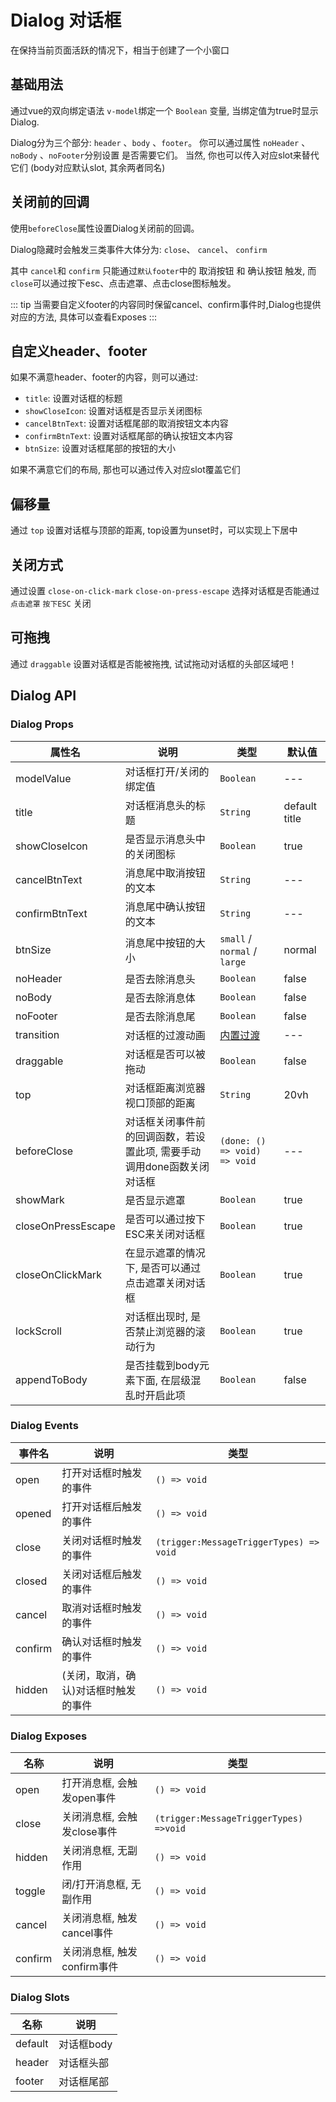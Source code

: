 # Dialog 对话框

在保持当前页面活跃的情况下，相当于创建了一个小窗口

## 基础用法

通过vue的双向绑定语法 `v-model`绑定一个 `Boolean` 变量, 当绑定值为true时显示Dialog.

Dialog分为三个部分:  `header` 、`body` 、`footer`。 你可以通过属性 `noHeader` 、`noBody` 、`noFooter`分别设置
是否需要它们。 当然, 你也可以传入对应slot来替代它们 (body对应默认slot, 其余两者同名)

<demo
src="./src/basic.vue"
title="在dialog中,你可以放任何你想的元素, 适合需要定制性更大的场景"
/>

## 关闭前的回调

使用`beforeClose`属性设置Dialog关闭前的回调。

Dialog隐藏时会触发三类事件大体分为: `close`、 `cancel`、 `confirm`

其中 `cancel`和 `confirm` 只能通过`默认footer`中的 取消按钮 和 确认按钮 触发, 而`close`可以通过按下esc、点击遮罩、点击close图标触发。

::: tip
当需要自定义footer的内容同时保留cancel、confirm事件时,Dialog也提供对应的方法, 具体可以查看Exposes
:::
<demo
src="./src/beforeClose.vue"
/>

## 自定义header、footer

如果不满意header、footer的内容，则可以通过:

- `title`: 设置对话框的标题
- `showCloseIcon`: 设置对话框是否显示关闭图标
- `cancelBtnText`: 设置对话框尾部的取消按钮文本内容
- `confirmBtnText`: 设置对话框尾部的确认按钮文本内容
- `btnSize`: 设置对话框尾部的按钮的大小

如果不满意它们的布局, 那也可以通过传入对应slot覆盖它们
<demo
src="./src/define.vue"
/>

## 偏移量

通过 `top` 设置对话框与顶部的距离, top设置为unset时，可以实现上下居中

<demo
src="./src/top.vue"
/>

## 关闭方式

通过设置 `close-on-click-mark` `close-on-press-escape` 选择对话框是否能通过 `点击遮罩` `按下ESC` 关闭

<demo
src="./src/close.vue"
/>

## 可拖拽

通过 `draggable` 设置对话框是否能被拖拽, 试试拖动对话框的头部区域吧！

<demo
src="./src/draggable.vue"
/>

## Dialog API

### Dialog Props

| 属性名             | 说明                                                         | 类型                           | 默认值        |
| ------------------ | ------------------------------------------------------------ | ------------------------------ | ------------- |
| modelValue         | 对话框打开/关闭的绑定值                                      | `Boolean`                      | ---           |
| title              | 对话框消息头的标题                                           | `String`                       | default title |
| showCloseIcon      | 是否显示消息头中的关闭图标                                   | `Boolean`                      | true          |
| cancelBtnText      | 消息尾中取消按钮的文本                                       | `String`                       | ---           |
| confirmBtnText     | 消息尾中确认按钮的文本                                       | `String`                       | ---           |
| btnSize            | 消息尾中按钮的大小                                           | `small` / `normal` / `large`   | normal        |
| noHeader           | 是否去除消息头                                               | `Boolean`                      | false         |
| noBody             | 是否去除消息体                                               | `Boolean`                      | false         |
| noFooter           | 是否去除消息尾                                               | `Boolean`                      | false         |
| transition         | 对话框的过渡动画                                             | [内置过渡](/guide/transition/) | ---           |
| draggable          | 对话框是否可以被拖动                                         | `Boolean`                      | false         |
| top                | 对话框距离浏览器视口顶部的距离                               | `String`                       | 20vh          |
| beforeClose        | 对话框关闭事件前的回调函数，若设置此项, 需要手动调用done函数关闭对话框 | `(done: () => void) => void`   | ---           |
| showMark           | 是否显示遮罩                                                 | `Boolean`                      | true          |
| closeOnPressEscape | 是否可以通过按下ESC来关闭对话框                              | `Boolean`                      | true          |
| closeOnClickMark   | 在显示遮罩的情况下, 是否可以通过点击遮罩关闭对话框           | `Boolean`                      | true          |
| lockScroll         | 对话框出现时, 是否禁止浏览器的滚动行为                       | `Boolean`                      | true          |
| appendToBody       | 是否挂载到body元素下面, 在层级混乱时开启此项                 | `Boolean`                      | false         |

### Dialog Events

| 事件名  | 说明                                 | 类型                                    |
| ------- | ------------------------------------ | --------------------------------------- |
| open    | 打开对话框时触发的事件               | `() => void`                            |
| opened  | 打开对话框后触发的事件               | `() => void`                            |
| close   | 关闭对话框时触发的事件               | `(trigger:MessageTriggerTypes) => void` |
| closed  | 关闭对话框后触发的事件               | `() => void`                            |
| cancel  | 取消对话框时触发的事件               | `() => void`                            |
| confirm | 确认对话框时触发的事件               | `() => void`                            |
| hidden  | (关闭，取消，确认)对话框时触发的事件 | `() => void`                            |

### Dialog Exposes

| 名称    | 说明                        | 类型                                   |
| ------- | --------------------------- | -------------------------------------- |
| open    | 打开消息框, 会触发open事件  | `() => void`                           |
| close   | 关闭消息框, 会触发close事件 | `(trigger:MessageTriggerTypes) =>void` |
| hidden  | 关闭消息框, 无副作用        | `() => void`                           |
| toggle  | 闭/打开消息框, 无副作用     | `() => void`                           |
| cancel  | 关闭消息框, 触发cancel事件  | `() => void`                           |
| confirm | 关闭消息框, 触发confirm事件 | `() => void`                           |



### Dialog Slots

| 名称    | 说明       |
| ------- | ---------- |
| default | 对话框body |
| header  | 对话框头部 |
| footer  | 对话框尾部 |

